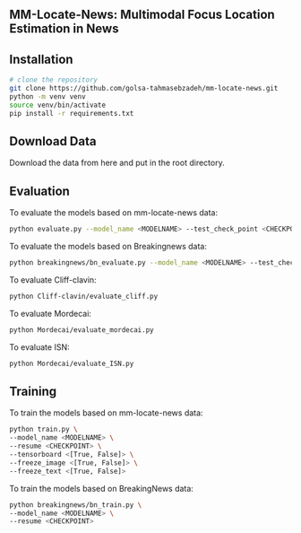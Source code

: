 ## MM-Locate-News: Multimodal Focus Location Estimation in News

## Installation

``` bash
# clone the repository
git clone https://github.com/golsa-tahmasebzadeh/mm-locate-news.git
python -m venv venv
source venv/bin/activate
pip install -r requirements.txt
```
## Download Data
Download the data from here and put in the root directory.

## Evaluation
To evaluate the models based on mm-locate-news data: 
```bash
python evaluate.py --model_name <MODELNAME> --test_check_point <CHECKPOINT>
```
To evaluate the models based on Breakingnews data: 
```bash
python breakingnews/bn_evaluate.py --model_name <MODELNAME> --test_check_point <CHECKPOINT>
```
To evaluate Cliff-clavin: 
```bash
python Cliff-clavin/evaluate_cliff.py
```

To evaluate Mordecai: 
```bash
python Mordecai/evaluate_mordecai.py
```
To evaluate ISN: 
```bash
python Mordecai/evaluate_ISN.py
```

## Training 
To train the models based on mm-locate-news data:
```bash
python train.py \
--model_name <MODELNAME> \
--resume <CHECKPOINT> \
--tensorboard <[True, False]> \
--freeze_image <[True, False]> \
--freeze_text <[True, False]>
```

To train the models based on BreakingNews data:
```bash
python breakingnews/bn_train.py \
--model_name <MODELNAME> \
--resume <CHECKPOINT> 
```

